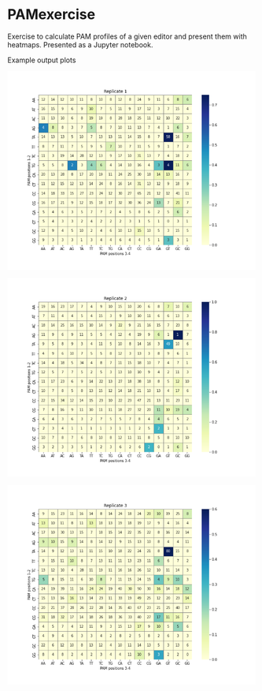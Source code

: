 # PAMexercise

Exercise to calculate PAM profiles of a given editor and present them with heatmaps.
Presented as a Jupyter notebook.

Example output plots

![Replicate 1.](https://github.com/AndreaGarofoli/PAMexercise/blob/main/heatmap_rep1.png)

![Replicate 2.](https://github.com/AndreaGarofoli/PAMexercise/blob/main/heatmap_rep2.png)

![Replicate 3.](https://github.com/AndreaGarofoli/PAMexercise/blob/main/heatmap_rep3.png)
